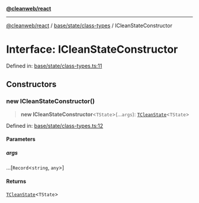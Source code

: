 [**@cleanweb/react**](../../../../README.md)

***

[@cleanweb/react](../../../../modules.md) / [base/state/class-types](../README.md) / ICleanStateConstructor

# Interface: ICleanStateConstructor

Defined in: [base/state/class-types.ts:11](https://github.com/cleanjsweb/neat-react/blob/14baaff619a13096b0ac0ffe8ec82445197edebb/base/state/class-types.ts#L11)

## Constructors

### new ICleanStateConstructor()

> **new ICleanStateConstructor**\<`TState`\>(...`args`): [`TCleanState`](../../hook-types/type-aliases/TCleanState.md)\<`TState`\>

Defined in: [base/state/class-types.ts:12](https://github.com/cleanjsweb/neat-react/blob/14baaff619a13096b0ac0ffe8ec82445197edebb/base/state/class-types.ts#L12)

#### Parameters

##### args

...\[`Record`\<`string`, `any`\>\]

#### Returns

[`TCleanState`](../../hook-types/type-aliases/TCleanState.md)\<`TState`\>
